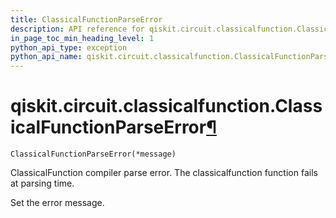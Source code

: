 ```yaml
---
title: ClassicalFunctionParseError
description: API reference for qiskit.circuit.classicalfunction.ClassicalFunctionParseError
in_page_toc_min_heading_level: 1
python_api_type: exception
python_api_name: qiskit.circuit.classicalfunction.ClassicalFunctionParseError
---
```


# qiskit.circuit.classicalfunction.ClassicalFunctionParseError[¶](#qiskit-circuit-classicalfunction-classicalfunctionparseerror "Permalink to this headline")

<span id="qiskit.circuit.classicalfunction.ClassicalFunctionParseError" />

`ClassicalFunctionParseError(*message)`

ClassicalFunction compiler parse error. The classicalfunction function fails at parsing time.

Set the error message.

